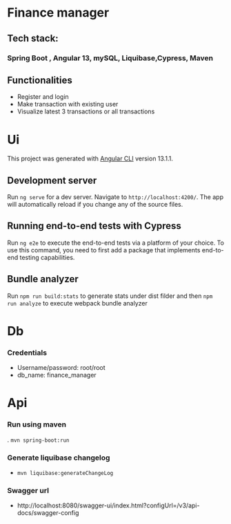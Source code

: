 # Finance manager
## Tech stack:
### Spring Boot , Angular 13, mySQL, Liquibase,Cypress, Maven



## Functionalities

- Register and login 
- Make transaction with existing user
- Visualize latest 3 transactions or all transactions


# Ui

This project was generated with [Angular CLI](https://github.com/angular/angular-cli) version 13.1.1.

## Development server

Run `ng serve` for a dev server. Navigate to `http://localhost:4200/`. The app will automatically reload if you change any of the source files.


## Running end-to-end tests with Cypress

Run `ng e2e` to execute the end-to-end tests via a platform of your choice. To use this command, you need to first add a package that implements end-to-end testing capabilities.

## Bundle analyzer

Run  `npm run build:stats` to generate stats under dist filder and then `npm run analyze` to execute webpack bundle analyzer

# Db

### Credentials
- Username/password: root/root 
- db_name: finance_manager



# Api

### Run using maven
. `mvn spring-boot:run`

### Generate liquibase changelog

- `mvn liquibase:generateChangeLog`

### Swagger url
- http://localhost:8080/swagger-ui/index.html?configUrl=/v3/api-docs/swagger-config



